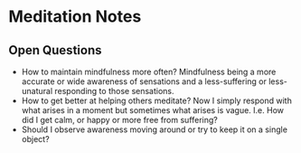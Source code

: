 # Meditation Notes

## Open Questions
* How to maintain mindfulness more often? Mindfulness being a more accurate or wide awareness of sensations and a less-suffering or less-unatural responding to those sensations.
* How to get better at helping others meditate? Now I simply respond with what arises in a moment but sometimes what arises is vague. I.e. How did I get calm, or happy or more free from suffering?
* Should I observe awareness moving around or try to keep it on a single object?
